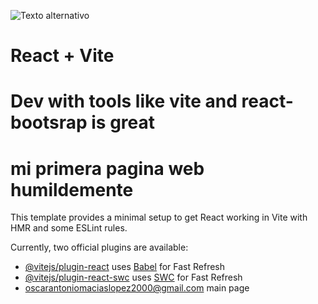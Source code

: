 ![Texto alternativo](https://images.unsplash.com/photo-1639754390580-2e7437267698?w=500&auto=format&fit=crop&q=60&ixlib=rb-4.0.3&ixid=M3wxMjA3fDB8MHxzZWFyY2h8Nnx8Y3J5cHRvY3VycmVuY3l8ZW58MHx8MHx8fDA%3D)




# React + Vite
# Dev with tools like vite and react-bootsrap is great 
# mi primera pagina web humildemente

This template provides a minimal setup to get React working in Vite with HMR and some ESLint rules.

Currently, two official plugins are available:

- [@vitejs/plugin-react](https://github.com/vitejs/vite-plugin-react/blob/main/packages/plugin-react/README.md) uses [Babel](https://babeljs.io/) for Fast Refresh
- [@vitejs/plugin-react-swc](https://github.com/vitejs/vite-plugin-react-swc) uses [SWC](https://swc.rs/) for Fast Refresh
- [oscarantoniomaciaslopez2000@gmail.com](http://localhost:5173/) main page
